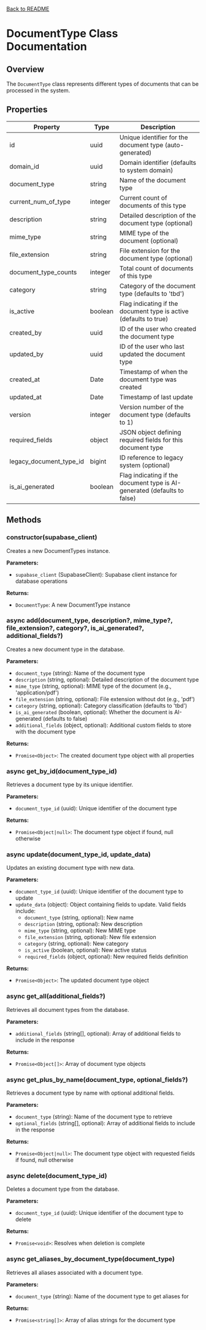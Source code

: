[Back to README](../../README.md)

# DocumentType Class Documentation

## Overview
The `DocumentType` class represents different types of documents that can be processed in the system.

## Properties

| Property | Type | Description |
|----------|------|-------------|
| id | uuid | Unique identifier for the document type (auto-generated) |
| domain_id | uuid | Domain identifier (defaults to system domain) |
| document_type | string | Name of the document type |
| current_num_of_type | integer | Current count of documents of this type |
| description | string | Detailed description of the document type (optional) |
| mime_type | string | MIME type of the document (optional) |
| file_extension | string | File extension for the document type (optional) |
| document_type_counts | integer | Total count of documents of this type |
| category | string | Category of the document type (defaults to 'tbd') |
| is_active | boolean | Flag indicating if the document type is active (defaults to true) |
| created_by | uuid | ID of the user who created the document type |
| updated_by | uuid | ID of the user who last updated the document type |
| created_at | Date | Timestamp of when the document type was created |
| updated_at | Date | Timestamp of last update |
| version | integer | Version number of the document type (defaults to 1) |
| required_fields | object | JSON object defining required fields for this document type |
| legacy_document_type_id | bigint | ID reference to legacy system (optional) |
| is_ai_generated | boolean | Flag indicating if the document type is AI-generated (defaults to false) |

## Methods

### constructor(supabase_client)
Creates a new DocumentTypes instance.

**Parameters:**
- `supabase_client` (SupabaseClient): Supabase client instance for database operations

**Returns:**
- `DocumentType`: A new DocumentType instance

### async add(document_type, description?, mime_type?, file_extension?, category?, is_ai_generated?, additional_fields?)
Creates a new document type in the database.

**Parameters:**
- `document_type` (string): Name of the document type
- `description` (string, optional): Detailed description of the document type
- `mime_type` (string, optional): MIME type of the document (e.g., 'application/pdf')
- `file_extension` (string, optional): File extension without dot (e.g., 'pdf')
- `category` (string, optional): Category classification (defaults to 'tbd')
- `is_ai_generated` (boolean, optional): Whether the document is AI-generated (defaults to false)
- `additional_fields` (object, optional): Additional custom fields to store with the document type

**Returns:**
- `Promise<Object>`: The created document type object with all properties

### async get_by_id(document_type_id)
Retrieves a document type by its unique identifier.

**Parameters:**
- `document_type_id` (uuid): Unique identifier of the document type

**Returns:**
- `Promise<Object|null>`: The document type object if found, null otherwise

### async update(document_type_id, update_data)
Updates an existing document type with new data.

**Parameters:**
- `document_type_id` (uuid): Unique identifier of the document type to update
- `update_data` (object): Object containing fields to update. Valid fields include:
  - `document_type` (string, optional): New name
  - `description` (string, optional): New description
  - `mime_type` (string, optional): New MIME type
  - `file_extension` (string, optional): New file extension
  - `category` (string, optional): New category
  - `is_active` (boolean, optional): New active status
  - `required_fields` (object, optional): New required fields definition

**Returns:**
- `Promise<Object>`: The updated document type object

### async get_all(additional_fields?)
Retrieves all document types from the database.

**Parameters:**
- `additional_fields` (string[], optional): Array of additional fields to include in the response

**Returns:**
- `Promise<Object[]>`: Array of document type objects

### async get_plus_by_name(document_type, optional_fields?)
Retrieves a document type by name with optional additional fields.

**Parameters:**
- `document_type` (string): Name of the document type to retrieve
- `optional_fields` (string[], optional): Array of additional fields to include in the response

**Returns:**
- `Promise<Object|null>`: The document type object with requested fields if found, null otherwise

### async delete(document_type_id)
Deletes a document type from the database.

**Parameters:**
- `document_type_id` (uuid): Unique identifier of the document type to delete

**Returns:**
- `Promise<void>`: Resolves when deletion is complete

### async get_aliases_by_document_type(document_type)
Retrieves all aliases associated with a document type.

**Parameters:**
- `document_type` (string): Name of the document type to get aliases for

**Returns:**
- `Promise<string[]>`: Array of alias strings for the document type 